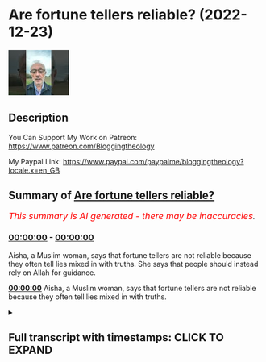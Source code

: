 # Are fortune tellers reliable? (2022-12-23)

![alt Are fortune tellers reliable?](Qc6TRTPY9f8.jpg "Are fortune tellers reliable?")

## Description

You Can Support My Work on Patreon:
https://www.patreon.com/Bloggingtheology

My Paypal Link: 
https://www.paypal.com/paypalme/bloggingtheology?locale.x=en_GB

## Summary of [Are fortune tellers reliable?](https://www.youtube.com/watch?v=Qc6TRTPY9f8)


*<span style="color:red; font-size:125%">This summary is AI generated - there may be inaccuracies</span>. [](/)*

### [00:00:00](https://www.youtube.com/watch?v=Qc6TRTPY9f8&t=0) - [00:00:00](https://www.youtube.com/watch?v=Qc6TRTPY9f8&t=0)

Aisha, a Muslim woman, says that fortune tellers are not reliable because they often tell lies mixed in with truths. She says that people should instead rely on Allah for guidance.

**[00:00:00](https://www.youtube.com/watch?v=Qc6TRTPY9f8&t=0)** Aisha, a Muslim woman, says that fortune tellers are not reliable because they often tell lies mixed in with truths.

<details><summary><h2>Full transcript with timestamps: CLICK TO EXPAND</h2></summary>

[0:00:00](https://youtu.be/Qc6TRTPY9f8?t=0) our fortune tellers reliable well Aisha  
[0:00:04](https://youtu.be/Qc6TRTPY9f8?t=4) said that when people asked the  
[0:00:05](https://youtu.be/Qc6TRTPY9f8?t=5) messenger of God upon whom be peace  
[0:00:08](https://youtu.be/Qc6TRTPY9f8?t=8) about fortune tellers he replied they  
[0:00:11](https://youtu.be/Qc6TRTPY9f8?t=11) are not reliable  
[0:00:14](https://youtu.be/Qc6TRTPY9f8?t=14) the people said messenger of God they  
[0:00:17](https://youtu.be/Qc6TRTPY9f8?t=17) sometimes tell a thing which turns out  
[0:00:19](https://youtu.be/Qc6TRTPY9f8?t=19) to be true  
[0:00:21](https://youtu.be/Qc6TRTPY9f8?t=21) he replied that relates to a truth which  
[0:00:24](https://youtu.be/Qc6TRTPY9f8?t=24) a Jinn has snatched and cackles into the  
[0:00:27](https://youtu.be/Qc6TRTPY9f8?t=27) ear of his friend as a hen does  
[0:00:31](https://youtu.be/Qc6TRTPY9f8?t=31) then they mix more than a hundred lies  
[0:00:34](https://youtu.be/Qc6TRTPY9f8?t=34) with it  
[0:00:35](https://youtu.be/Qc6TRTPY9f8?t=35) Hadith from bakari and Muslim  

</details>
